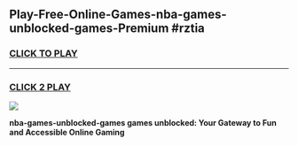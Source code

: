 
## Play-Free-Online-Games-nba-games-unblocked-games-Premium #rztia
<h3>
<a href="https://premium.freeplayer.one?title=nba-games-unblocked-games&ref=8M">CLICK TO PLAY</a></h3>
<hr>

<h3>
<a href="https://premium.freeplayer.one?title=nba-games-unblocked-games&ref=8M">CLICK 2 PLAY</a>
  
</h3>

<a href="https://premium.freeplayer.one?title=nba-games-unblocked-games&ref=8M"><img src="https://clearcache.store/games.png"></a>


**nba-games-unblocked-games games unblocked: Your Gateway to Fun and Accessible Online Gaming**
